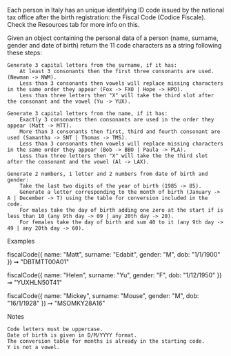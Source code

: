 Each person in Italy has an unique identifying ID code issued by the national tax office after the birth registration: the Fiscal Code (Codice Fiscale). Check the Resources tab for more info on this.

Given an object containing the personal data of a person (name, surname, gender and date of birth) return the 11 code characters as a string following these steps:

    Generate 3 capital letters from the surname, if it has:
        At least 3 consonants then the first three consonants are used. (Newman -> NWM).
        Less than 3 consonants then vowels will replace missing characters in the same order they appear (Fox -> FXO | Hope -> HPO).
        Less than three letters then "X" will take the third slot after the consonant and the vowel (Yu -> YUX).

    Generate 3 capital letters from the name, if it has:
        Exactly 3 consonants then consonants are used in the order they appear (Matt -> MTT).
        More than 3 consonants then first, third and fourth consonant are used (Samantha -> SNT | Thomas -> TMS).
        Less than 3 consonants then vowels will replace missing characters in the same order they appear (Bob -> BBO | Paula -> PLA).
        Less than three letters then "X" will take the the third slot after the consonant and the vowel (Al -> LAX).

    Generate 2 numbers, 1 letter and 2 numbers from date of birth and gender:
        Take the last two digits of the year of birth (1985 -> 85).
        Generate a letter corresponding to the month of birth (January -> A | December -> T) using the table for conversion included in the code.
        For males take the day of birth adding one zero at the start if is less than 10 (any 9th day -> 09 | any 20th day -> 20).
        For females take the day of birth and sum 40 to it (any 9th day -> 49 | any 20th day -> 60).

Examples

fiscalCode({
  name: "Matt",
  surname: "Edabit",
  gender: "M",
  dob: "1/1/1900"
}) ➞ "DBTMTT00A01"

fiscalCode({
  name: "Helen",
  surname: "Yu",
  gender: "F",
  dob: "1/12/1950"
}) ➞ "YUXHLN50T41"

fiscalCode({
  name: "Mickey",
  surname: "Mouse",
  gender: "M",
  dob: "16/1/1928"
}) ➞ "MSOMKY28A16"

Notes

    Code letters must be uppercase.
    Date of birth is given in D/M/YYYY format.
    The conversion table for months is already in the starting code.
    Y is not a vowel.